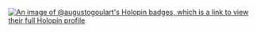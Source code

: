 [![An image of @augustogoulart's Holopin badges, which is a link to view their full Holopin profile](https://holopin.me/augustogoulart)](https://holopin.io/@augustogoulart)

